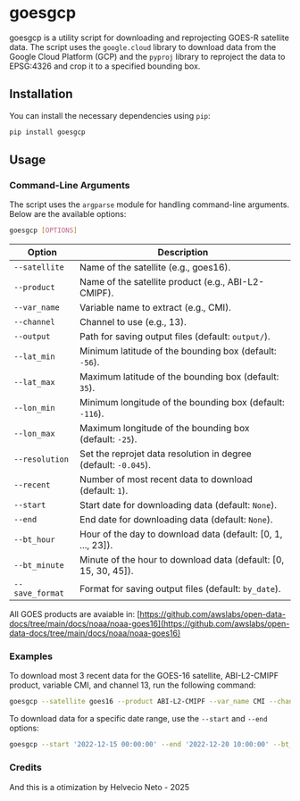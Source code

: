 # goesgcp

goesgcp is a utility script for downloading and reprojecting GOES-R satellite data. The script uses the `google.cloud` library to download data from the Google Cloud Platform (GCP) and the `pyproj` library to reproject the data to EPSG:4326 and crop it to a specified bounding box.


## Installation

You can install the necessary dependencies using `pip`:

```bash
pip install goesgcp
```

## Usage

### Command-Line Arguments

The script uses the `argparse` module for handling command-line arguments. Below are the available options:

```bash
goesgcp [OPTIONS]
```

| Option               | Description                                                                |
|----------------------|----------------------------------------------------------------------------|
| `--satellite`         | Name of the satellite (e.g., goes16).                                     |
| `--product`           | Name of the satellite product (e.g., ABI-L2-CMIPF).                       |
| `--var_name`          | Variable name to extract (e.g., CMI).                                     |
| `--channel`           | Channel to use (e.g., 13).                                                |
| `--output`            | Path for saving output files (default: `output/`).                        | 
| `--lat_min`           | Minimum latitude of the bounding box (default: `-56`).                    |
| `--lat_max`           | Maximum latitude of the bounding box (default: `35`).                     |
| `--lon_min`           | Minimum longitude of the bounding box (default: `-116`).                  |
| `--lon_max`           | Maximum longitude of the bounding box (default: `-25`).                   |
| `--resolution`        | Set the reprojet data resolution in degree (default: `-0.045`).           |
| `--recent`            | Number of most recent data to download (default: `1`).                    |
| `--start`             | Start date for downloading data (default: `None`).                        |
| `--end`               | End date for downloading data (default: `None`).                          |
| `--bt_hour`           | Hour of the day to download data (default: [0, 1, ..., 23]).              |
| `--bt_minute`         | Minute of the hour to download data (default: [0, 15, 30, 45]).           |
| `--save_format`       | Format for saving output files (default: `by_date`).                      |

All GOES products are avaiable in: [https://github.com/awslabs/open-data-docs/tree/main/docs/noaa/noaa-goes16](https://github.com/awslabs/open-data-docs/tree/main/docs/noaa/noaa-goes16)

### Examples

To download most 3 recent data for the GOES-16 satellite, ABI-L2-CMIPF product, variable CMI, and channel 13, run the following command:

```bash
goesgcp --satellite goes16 --product ABI-L2-CMIPF --var_name CMI --channel 13 --recent 3 --output "output/"
```

To download data for a specific date range, use the `--start` and `--end` options:

```bash
goesgcp --start '2022-12-15 00:00:00' --end '2022-12-20 10:00:00' --bt_hour 5 6 --save_format by_date --resolution 0.045 --lat_min -35 --lat_max 5 --lon_min -80 --lon_max -30
```

### Credits
And this is a otimization by Helvecio Neto - 2025
